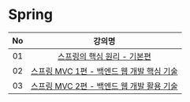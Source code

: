 # Spring

| No | 강의명 |
| :---: | :---: |
| 01 | [스프링의 핵심 원리 - 기본편](https://github.com/happysun7080/Spring/tree/main/Lecture01)|
| 02 | [스프링 MVC 1편 - 백엔드 웹 개발 핵심 기술](https://www.inflearn.com/course/%EC%8A%A4%ED%94%84%EB%A7%81-mvc-1/dashboard)
| 03 | [스프링 MVC 2편 - 백엔드 웹 개발 활용 기술](https://www.inflearn.com/course/%EC%8A%A4%ED%94%84%EB%A7%81-mvc-2/dashboard)
